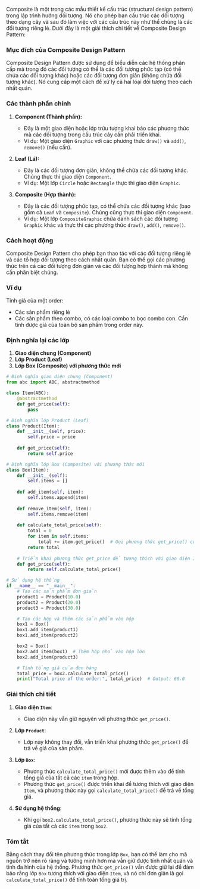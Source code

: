 Composite là một trong các mẫu thiết kế cấu trúc (structural design pattern) trong lập trình hướng đối tượng. Nó cho phép bạn cấu trúc các đối tượng theo dạng cây và sau đó làm việc với các cấu trúc này như thể chúng là các đối tượng riêng lẻ. Dưới đây là một giải thích chi tiết về Composite Design Pattern:

### Mục đích của Composite Design Pattern
Composite Design Pattern được sử dụng để biểu diễn các hệ thống phân cấp mà trong đó các đối tượng có thể là các đối tượng phức tạp (có thể chứa các đối tượng khác) hoặc các đối tượng đơn giản (không chứa đối tượng khác). Nó cung cấp một cách để xử lý cả hai loại đối tượng theo cách nhất quán.

### Các thành phần chính
1. **Component (Thành phần):**
   - Đây là một giao diện hoặc lớp trừu tượng khai báo các phương thức mà các đối tượng trong cấu trúc cây cần phải triển khai.
   - Ví dụ: Một giao diện `Graphic` với các phương thức `draw()` và `add()`, `remove()` (nếu cần).

2. **Leaf (Lá):**
   - Đây là các đối tượng đơn giản, không thể chứa các đối tượng khác. Chúng thực thi giao diện `Component`.
   - Ví dụ: Một lớp `Circle` hoặc `Rectangle` thực thi giao diện `Graphic`.

3. **Composite (Hợp thành):**
   - Đây là các đối tượng phức tạp, có thể chứa các đối tượng khác (bao gồm cả `Leaf` và `Composite`). Chúng cũng thực thi giao diện `Component`.
   - Ví dụ: Một lớp `CompositeGraphic` chứa danh sách các đối tượng `Graphic` khác và thực thi các phương thức `draw()`, `add()`, `remove()`.

### Cách hoạt động
Composite Design Pattern cho phép bạn thao tác với các đối tượng riêng lẻ và các tổ hợp đối tượng theo cách nhất quán. Bạn có thể gọi các phương thức trên cả các đối tượng đơn giản và các đối tượng hợp thành mà không cần phân biệt chúng.

### Ví dụ
Tính giá của một order:
- Các sản phẩm riêng lẻ
- Các sản phẩm theo combo, có các loại combo to bọc combo con.
Cần tính được giá của toàn bộ sản phầm trong order này.

### Định nghĩa lại các lớp

1. **Giao diện chung (Component)**
2. **Lớp Product (Leaf)**
3. **Lớp Box (Composite) với phương thức mới**

```python
# Định nghĩa giao diện chung (Component)
from abc import ABC, abstractmethod

class Item(ABC):
    @abstractmethod
    def get_price(self):
        pass

# Định nghĩa lớp Product (Leaf)
class Product(Item):
    def __init__(self, price):
        self.price = price
    
    def get_price(self):
        return self.price

# Định nghĩa lớp Box (Composite) với phương thức mới
class Box(Item):
    def __init__(self):
        self.items = []
    
    def add_item(self, item):
        self.items.append(item)
    
    def remove_item(self, item):
        self.items.remove(item)
    
    def calculate_total_price(self):
        total = 0
        for item in self.items:
            total += item.get_price()  # Gọi phương thức get_price() của từng item
        return total
    
    # Triển khai phương thức get_price để tương thích với giao diện Item
    def get_price(self):
        return self.calculate_total_price()

# Sử dụng hệ thống
if __name__ == "__main__":
    # Tạo các sản phẩm đơn giản
    product1 = Product(10.0)
    product2 = Product(20.0)
    product3 = Product(30.0)

    # Tạo các hộp và thêm các sản phẩm vào hộp
    box1 = Box()
    box1.add_item(product1)
    box1.add_item(product2)

    box2 = Box()
    box2.add_item(box1)  # Thêm hộp nhỏ vào hộp lớn
    box2.add_item(product3)

    # Tính tổng giá của đơn hàng
    total_price = box2.calculate_total_price()
    print("Total price of the order:", total_price)  # Output: 60.0
```

### Giải thích chi tiết

1. **Giao diện `Item`**:
    - Giao diện này vẫn giữ nguyên với phương thức `get_price()`.

2. **Lớp `Product`**:
    - Lớp này không thay đổi, vẫn triển khai phương thức `get_price()` để trả về giá của sản phẩm.

3. **Lớp `Box`**:
    - Phương thức `calculate_total_price()` mới được thêm vào để tính tổng giá của tất cả các `item` trong hộp.
    - Phương thức `get_price()` được triển khai để tương thích với giao diện `Item`, và phương thức này gọi `calculate_total_price()` để trả về tổng giá.

4. **Sử dụng hệ thống**:
    - Khi gọi `box2.calculate_total_price()`, phương thức này sẽ tính tổng giá của tất cả các `item` trong `box2`.

### Tóm tắt

Bằng cách thay đổi tên phương thức trong lớp `Box`, bạn có thể làm cho mã nguồn trở nên rõ ràng và tường minh hơn mà vẫn giữ được tính nhất quán và tính đa hình của hệ thống. Phương thức `get_price()` vẫn được giữ lại để đảm bảo rằng lớp `Box` tương thích với giao diện `Item`, và nó chỉ đơn giản là gọi `calculate_total_price()` để tính toán tổng giá trị.

